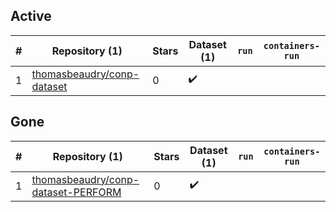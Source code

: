 ## Active
| # | Repository (1) | Stars | Dataset (1) | `run` | `containers-run` |
| --- | --- | --- | --- | --- | --- |
| 1 | [thomasbeaudry/conp-dataset](https://github.com/thomasbeaudry/conp-dataset) | 0 | :heavy_check_mark: |  |  |

## Gone
| # | Repository (1) | Stars | Dataset (1) | `run` | `containers-run` |
| --- | --- | --- | --- | --- | --- |
| 1 | [thomasbeaudry/conp-dataset-PERFORM](https://github.com/thomasbeaudry/conp-dataset-PERFORM) | 0 | :heavy_check_mark: |  |  |
